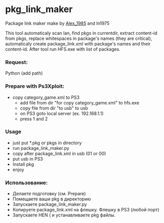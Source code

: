 # pkg_link_maker
Package link maker make by [Alex_1985](http://www.pspx.ru/forum/member.php?u=458658) and In1975

This tool automaticaly scan lan, find pkgs in currentdir, extract content-id from pkgs, replace whitespaces in package's names (they are critical), automaticaly create package_link.xml with package's names and their content-id.
After tool run HFS.exe with list of packages.

### Request:
Python (add path)

### Prepare with Ps3Xploit:
* copy category_game.xml to PS3 
    - add file from dir "for copy category_game.xml" to hfs.exe
    - copy file from dir "to usb" to usb
    - on PS3 goto local server (ex. 192.168.1.1)
    - press 1 and 2	  	

### Usage
* just put *.pkg or pkgs in directory
* run package_link_maker.py
* copy after package_link.xml in usb (01 or 00)
* put usb in PS3
* Install pkg
* enjoy 

### Использование:
* Делаете подготовку (см. Prepare)
* Помещаете ваши pkg в директорию 
* Запускаете package_link_maker.py 
* Копируете package_link.xml на флешку. Флешку в PS3 (любой порт) 
* Запускаете HEN ( и устанавливаете pkg файлы. 
